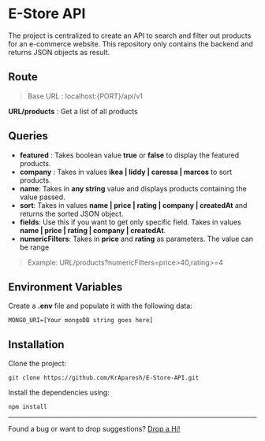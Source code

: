 # E-Store API

The project is centralized to create an API to search and filter out products for an e-commerce website. This repository only contains the backend and returns JSON objects as result.


## Route

>Base URL :  localhost:{PORT}/api/v1
 
 **URL/products** : Get a list of all products

## Queries

- **featured** : Takes boolean value **true** or **false** to display the featured products.
- **company** : Takes in values **ikea | liddy | caressa | marcos** to sort products.
- **name**: Takes in **any string** value and displays products containing the value passed.
- **sort**: Takes in values **name | price | rating | company | createdAt** and returns the sorted JSON object.
- **fields**: Use this if you want to get only specific field. Takes in values **name | price | rating | company | createdAt**.
- **numericFilters**: Takes in **price** and **rating** as parameters. The value can be range
> Example: URL/products?numericFilters=price>40,rating>=4

## Environment Variables

Create a **.env** file and populate it with the following data:

    MONGO_URI=[Your mongoDB string goes here]

## Installation

Clone the project:

    git clone https://github.com/KrAparesh/E-Store-API.git

Install the dependencies using:

    npm install 
***
Found a bug or want to drop suggestions? [Drop a Hi!](https://kraparesh.co/#contact)